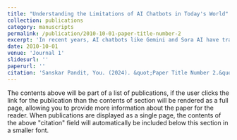 ```yaml
---
title: "Understanding the Limitations of AI Chatbots in Today's World"
collection: publications
category: manuscripts
permalink: /publication/2010-10-01-paper-title-number-2
excerpt: 'In recent years, AI chatbots like Gemini and Sora AI have transformed the way businesses interact with clients, offering prompt customer service and enhancing satisfaction. However, my research delves into the challenges these chatbots face despite their advancements. From the need for personalization to limited contextual understanding, inadequate problem-solving capabilities, data privacy concerns, integration challenges, and overreliance on predefined responses, we explore the key areas for improvement. My paper emphasizes the importance of enhancing AI chatbots to handle complex queries, provide personalized responses, and ensure data security. By addressing these challenges, we aim to pave the way for more efficient and user-centric solutions that benefit both businesses and customers. Looking forward to your thoughts and discussions on how we can further improve AI chatbots for optimal performance and customer experience!'
date: 2010-10-01
venue: 'Journal 1'
slidesurl: ''
paperurl: ''
citation: 'Sanskar Pandit, You. (2024). &quot;Paper Title Number 2.&quot; <i>Journal 1</i>. 1(2).'
---
```


The contents above will be part of a list of publications, if the user clicks the link for the publication than the contents of section will be rendered as a full page, allowing you to provide more information about the paper for the reader. When publications are displayed as a single page, the contents of the above "citation" field will automatically be included below this section in a smaller font.
